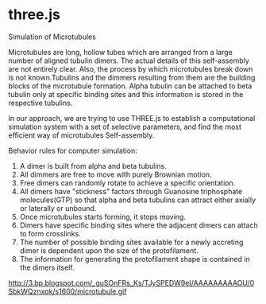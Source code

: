 three.js
========
Simulation of Microtubules

Microtubules are long, hollow tubes which are arranged from a large number of aligned tubulin dimers. The actual details of this self-assembly are not entirely clear. Also, the process by which microtubules break down is not known.Tubulins and the dimmers resulting from them are the building blocks of the microtubule formation. Alpha tubulin can be attached to beta tubulin only at specific binding sites and this information is stored in the respective tubulins.

In our approach, we are trying to use THREE.js to establish a computational simulation system with a set of selective parameters, and find the most efficient way of microtubules Self-assembly.

Behavior rules for computer simulation:

1. A dimer is built from alpha and beta tubulins.
2. All dimmers are free to move with purely Brownian motion.
3. Free dimers can randomly rotate to achieve a specific orientation.
4. All dimers have "stickness" factors through Guanosine triphosphate molecules(GTP) so that alpha and beta tubulins can attract either axially or laterally or unbound.
5. Once microtubules starts forming, it stops moving.
6. Dimers have specific binding sites where the adjacent dimers can attach to form crosslinks.
7. The number of possible binding sites available for a newly accreting dimer is dependent upon the size of the protofilament.
8. The information for generating the protofilament shape is contained in the dimers itself.


http://3.bp.blogspot.com/_guSOnFRs_Ks/TJySPEDW9eI/AAAAAAAAAOU/0SbkWQznxqk/s1600/microtubule.gif
